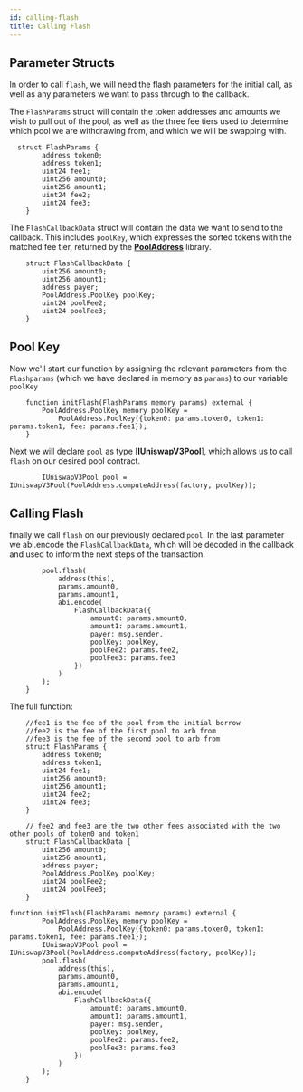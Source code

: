 ```yaml
---
id: calling-flash
title: Calling Flash
---
```


## Parameter Structs

In order to call `flash`, we will need the flash parameters for the initial call, as well as any parameters we want to pass through to the callback.

The `FlashParams` struct will contain the token addresses and amounts we wish to pull out of the pool, as well as the three fee tiers used to determine which pool we are withdrawing from, and which we will be swapping with.

```solidity
  struct FlashParams {
        address token0;
        address token1;
        uint24 fee1;
        uint256 amount0;
        uint256 amount1;
        uint24 fee2;
        uint24 fee3;
    }
```

The `FlashCallbackData` struct will contain the data we want to send to the callback. This includes `poolKey`, which expresses the sorted tokens with the matched fee tier, returned by the [**PoolAddress**](https://github.com/Uniswap/uniswap-v3-periphery/blob/main/contracts/libraries/PoolAddress.sol) library.

```solidity
    struct FlashCallbackData {
        uint256 amount0;
        uint256 amount1;
        address payer;
        PoolAddress.PoolKey poolKey;
        uint24 poolFee2;
        uint24 poolFee3;
    }
```
## Pool Key

Now we'll start our function by assigning the relevant parameters from the `Flashparams` (which we have declared in memory as `params`) to our variable `poolKey`

```solidity
    function initFlash(FlashParams memory params) external {
        PoolAddress.PoolKey memory poolKey =
            PoolAddress.PoolKey({token0: params.token0, token1: params.token1, fee: params.fee1});
    }
```
Next we will declare `pool` as type [**IUniswapV3Pool**], which allows us to call `flash` on our desired pool contract.

```solidity
        IUniswapV3Pool pool = IUniswapV3Pool(PoolAddress.computeAddress(factory, poolKey));
```
## Calling Flash

finally we call `flash` on our previously declared `pool`. In the last parameter we abi.encode the `FlashCallbackData`, which will be decoded in the callback and used to inform the next steps of the transaction.

```solidity
        pool.flash(
            address(this),
            params.amount0,
            params.amount1,
            abi.encode(
                FlashCallbackData({
                    amount0: params.amount0,
                    amount1: params.amount1,
                    payer: msg.sender,
                    poolKey: poolKey,
                    poolFee2: params.fee2,
                    poolFee3: params.fee3
                })
            )
        );
    }
```


The full function:

```solidity
    //fee1 is the fee of the pool from the initial borrow
    //fee2 is the fee of the first pool to arb from
    //fee3 is the fee of the second pool to arb from
    struct FlashParams {
        address token0;
        address token1;
        uint24 fee1;
        uint256 amount0;
        uint256 amount1;
        uint24 fee2;
        uint24 fee3;
    }

    // fee2 and fee3 are the two other fees associated with the two other pools of token0 and token1
    struct FlashCallbackData {
        uint256 amount0;
        uint256 amount1;
        address payer;
        PoolAddress.PoolKey poolKey;
        uint24 poolFee2;
        uint24 poolFee3;
    }
    
function initFlash(FlashParams memory params) external {
        PoolAddress.PoolKey memory poolKey =
            PoolAddress.PoolKey({token0: params.token0, token1: params.token1, fee: params.fee1});
        IUniswapV3Pool pool = IUniswapV3Pool(PoolAddress.computeAddress(factory, poolKey));
        pool.flash(
            address(this),
            params.amount0,
            params.amount1,
            abi.encode(
                FlashCallbackData({
                    amount0: params.amount0,
                    amount1: params.amount1,
                    payer: msg.sender,
                    poolKey: poolKey,
                    poolFee2: params.fee2,
                    poolFee3: params.fee3
                })
            )
        );
    }
```